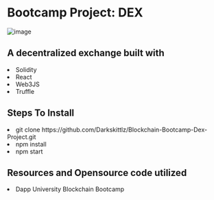 # Bootcamp Project: DEX

![image]()

## A decentralized exchange built with 
<li>Solidity
<li>React
<li>Web3JS
<li>Truffle


## Steps To Install
<li>git clone https://github.com/Darkskittlz/Blockchain-Bootcamp-Dex-Project.git
<li>npm install
<li>npm start

## Resources and Opensource code utilized
<li>Dapp University Blockchain Bootcamp
